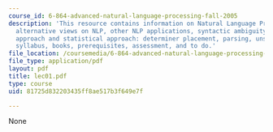 ```yaml
---
course_id: 6-864-advanced-natural-language-processing-fall-2005
description: 'This resource contains information on Natural Language Processing (NLP),
  alternative views on NLP, other NLP applications, syntactic ambiguity, symbolic
  approach and statistical approach: determiner placement, parsing, unsupervised methods,
  syllabus, books, prerequisites, assessment, and to do.'
file_location: /coursemedia/6-864-advanced-natural-language-processing-fall-2005/81725d832203435ff8ae517b3f649e7f_lec01.pdf
file_type: application/pdf
layout: pdf
title: lec01.pdf
type: course
uid: 81725d832203435ff8ae517b3f649e7f

---
```

None